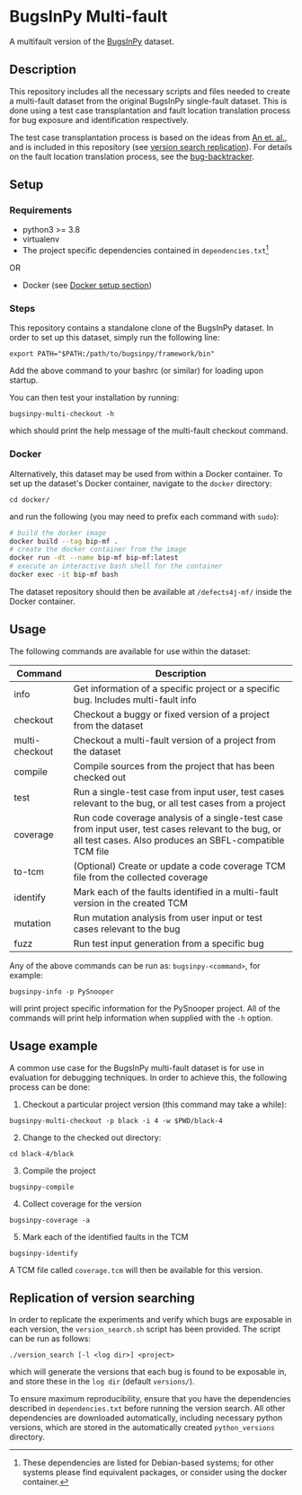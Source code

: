 # BugsInPy Multi-fault
A multifault version of the [BugsInPy](https://github.com/soarsmu/BugsInPy) dataset.
## Description
This repository includes all the necessary scripts and files needed to create a
multi-fault dataset from the original BugsInPy single-fault dataset. This is
done using a test case transplantation and fault location translation process
for bug exposure and identification respectively.

The test case transplantation process is based on the ideas from [An et.
al.](https://github.com/coinse/Defects4J-multifault), and is included in this
repository (see [version search replication](#replication-of-version-searching)).
For details on the fault location translation process, see the
[bug-backtracker](https://github.com/DCallaz/bug-backtracker).

## Setup
### Requirements
* python3 >= 3.8
* virtualenv
* The project specific dependencies contained in `dependencies.txt`[^1]

OR

* Docker (see [Docker setup section](#docker))

[^1]: These dependencies are listed for Debian-based systems; for other
systems please find equivalent packages, or consider using the docker
container.

### Steps
This repository contains a standalone clone of the BugsInPy dataset. In order to
set up this dataset, simply run the following line:
```
export PATH="$PATH:/path/to/bugsinpy/framework/bin"
```
Add the above command to your bashrc (or similar) for loading upon startup.

You can then test your installation by running:
```
bugsinpy-multi-checkout -h
```
which should print the help message of the multi-fault checkout command.

### Docker

Alternatively, this dataset may be used from within a Docker container. To set
up the dataset's Docker container, navigate to the `docker` directory:
```
cd docker/
```
and run the following (you may need to prefix each command with `sudo`):
```bash
# build the docker image
docker build --tag bip-mf .
# create the docker container from the image
docker run -dt --name bip-mf bip-mf:latest
# execute an interactive bash shell for the container
docker exec -it bip-mf bash
```

The dataset repository should then be available at `/defects4j-mf/` inside the
Docker container.

## Usage
The following commands are available for use within the dataset:

Command | Description
--- | ---
info | Get information of a specific project or a specific bug. Includes multi-fault info
checkout	| Checkout a buggy or fixed version of a project from the dataset
multi-checkout | Checkout a multi-fault version of a project from the dataset
compile	| Compile sources from the project that has been checked out
test	| Run a single-test case from input user, test cases relevant to the bug, or all test cases from a project
coverage |	Run code coverage analysis of a single-test case from input user, test cases relevant to the bug, or all test cases. Also produces an SBFL-compatible TCM file
to-tcm | (Optional) Create or update a code coverage TCM file from the collected coverage
identify | Mark each of the faults identified in a multi-fault version in the created TCM
mutation |	Run mutation analysis from user input or test cases relevant to the bug
fuzz | Run test input generation from a specific bug

Any of the above commands can be run as: `bugsinpy-<command>`, for example:
```
bugsinpy-info -p PySnooper
```
will print project specific information for the PySnooper project. All of the
commands will print help information when supplied with the `-h` option.
## Usage example
A common use case for the BugsInPy multi-fault dataset is for use in evaluation
for debugging techniques. In order to achieve this, the following process can be
done:
1. Checkout a particular project version (this command may take a while):
  ```
  bugsinpy-multi-checkout -p black -i 4 -w $PWD/black-4
  ```
2. Change to the checked out directory:
  ```
  cd black-4/black
  ```
3. Compile the project
  ```
  bugsinpy-compile
  ```
4. Collect coverage for the version
  ```
  bugsinpy-coverage -a
  ```
5. Mark each of the identified faults in the TCM
  ```
  bugsinpy-identify
  ```
  A TCM file called `coverage.tcm` will then be available for this version.
## Replication of version searching
In order to replicate the experiments and verify which bugs are exposable in
each version, the `version_search.sh` script has been provided. The script can
be run as follows:
```
./version_search [-l <log dir>] <project>
```
which will generate the versions that each bug is found to be exposable in, and
store these in the `log dir` (default `versions/`).

To ensure maximum reproducibility, ensure that you have the dependencies described
in `dependencies.txt` before running the version search. All other dependencies
are downloaded automatically, including necessary python versions, which are
stored in the automatically created `python_versions` directory.
